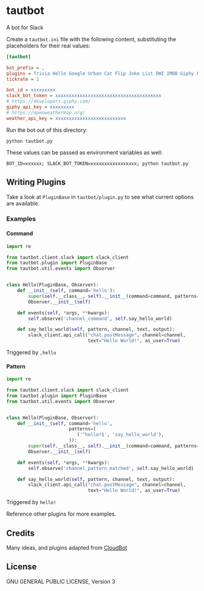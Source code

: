 # tautbot

A bot for Slack

Create a `tautbot.ini` file with the following content, substituting the placeholders for their real values:

```ini
[tautbot]

bot_prefix = ,
plugins = Trivia Hello Google Urban Cat Flip Joke List DWI IMDB Giphy Factoid Fight Ask Calc Weather
tickrate = 1

bot_id = xxxxxxxxx
slack_bot_token = xxxxxxxxxxxxxxxxxxxxxxxxxxxxxxxxxxxxxxx
# https://developers.giphy.com/
giphy_api_key = xxxxxxxxx
# https://openweathermap.org/
weather_api_key = xxxxxxxxxxxxxxxxxxxxxxxxxx
```

Run the bot out of this directory:

```
python tautbot.py
```

These values can be passed as environment variables as well: 

```
BOT_ID=xxxxxx; SLACK_BOT_TOKEN=xxxxxxxxxxxxxxxxx; python tautbot.py
```

## Writing Plugins

Take a look at `PluginBase` in `tautbot/plugin.py` to see what current options are available.

### Examples

#### Command

```python
import re

from tautbot.client.slack import slack_client
from tautbot.plugin import PluginBase
from tautbot.util.events import Observer


class Hello(PluginBase, Observer):
    def __init__(self, command='hello'):
        super(self.__class__, self).__init__(command=command, patterns=patterns)
        Observer.__init__(self)

    def events(self, *args, **kwargs):
        self.observe('channel_command', self.say_hello_world)

    def say_hello_world(self, pattern, channel, text, output):
        slack_client.api_call("chat.postMessage", channel=channel,
                              text="Hello World!", as_user=True)
```

Triggered by `,hello`

#### Pattern

```python
import re

from tautbot.client.slack import slack_client
from tautbot.plugin import PluginBase
from tautbot.util.events import Observer


class Hello(PluginBase, Observer):
    def __init__(self, command='hello',
                       patterns=(
                          ('^hello!$', 'say_hello_world'),
                       )):
        super(self.__class__, self).__init__(command=command, patterns=patterns)
        Observer.__init__(self)

    def events(self, *args, **kwargs):
        self.observe('channel_pattern_matched', self.say_hello_world)

    def say_hello_world(self, pattern, channel, text, output):
        slack_client.api_call("chat.postMessage", channel=channel,
                              text="Hello World!", as_user=True)
```

Triggered by `hello!`

Reference other plugins for more examples.

## Credits

Many ideas, and plugins adapted from [CloudBot](https://github.com/CloudBotIRC/CloudBot)

## License

GNU GENERAL PUBLIC LICENSE, Version 3